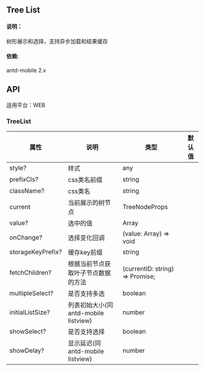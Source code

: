 

## Tree List

#### 说明：

树形展示和选择，支持异步加载和结果缓存

#### 依赖:

antd-mobile 2.x

## API

适用平台：WEB

### TreeList

| 属性                | 说明                            | 类型                                    | 默认值  |
| ----------------- | ----------------------------- | ------------------------------------- | ---- |
| style?            | 样式                            | any                                   |      |
| prefixCls?        | css类名前缀                       | string                                |      |
| className?        | css类名                         | string                                |      |
| current           | 当前展示的树节点                      | TreeNodeProps                         |      |
| value?            | 选中的值                          | Array<string>                         |      |
| onChange?         | 选择变化回调                        | (value: Array<TreeNodeProps>) => void |      |
| storageKeyPrefix? | 缓存key前缀                       | string                                |      |
| fetchChildren?    | 根据当前节点获取叶子节点数据的方法             | (currentID: string) => Promise;       |      |
| multipleSelect?   | 是否支持多选                        | boolean                               |      |
| initialListSize?  | 列表初始大小(同antd-mobile listview) | number                                |      |
| showSelect?       | 是否支持选择                        | boolean                               |      |
| showDelay?        | 显示延迟(同antd-mobile listview)   | number                                |      |



